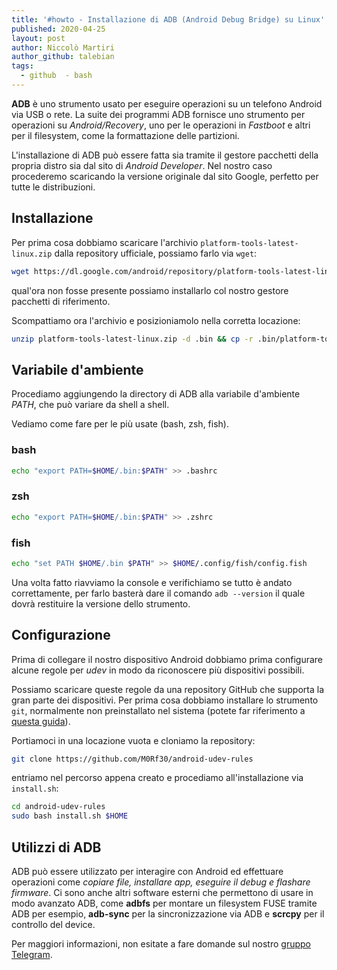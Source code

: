 ```yaml
---
title: '#howto - Installazione di ADB (Android Debug Bridge) su Linux'
published: 2020-04-25
layout: post
author: Niccolò Martiri
author_github: talebian
tags:
  - github  - bash
---
```

**ADB** è uno strumento usato per eseguire operazioni su un telefono Android via USB o rete. La suite dei programmi ADB fornisce uno strumento per operazioni su _Android/Recovery_, uno per le operazioni in _Fastboot_ e altri per il filesystem, come la formattazione delle partizioni.

L'installazione di ADB può essere fatta sia tramite il gestore pacchetti della propria distro sia dal sito di _Android Developer_. Nel nostro caso procederemo scaricando la versione originale dal sito Google, perfetto per tutte le distribuzioni. 

## Installazione

Per prima cosa dobbiamo scaricare l'archivio `platform-tools-latest-linux.zip` dalla repository ufficiale, possiamo farlo via `wget`:

```bash
wget https://dl.google.com/android/repository/platform-tools-latest-linux.zip
```

qual'ora non fosse presente possiamo installarlo col nostro gestore pacchetti di riferimento.

Scompattiamo ora l'archivio e posizioniamolo nella corretta locazione:

```bash
unzip platform-tools-latest-linux.zip -d .bin && cp -r .bin/platform-tools/* .bin && rm -rf .bin/platform-tools
```

## Variabile d'ambiente

Procediamo aggiungendo la directory di ADB alla variabile d'ambiente *PATH*, che può variare da shell a shell.

Vediamo come fare per le più usate (bash, zsh, fish).

### bash

```bash
echo "export PATH=$HOME/.bin:$PATH" >> .bashrc
```

### zsh

```bash
echo "export PATH=$HOME/.bin:$PATH" >> .zshrc
```

### fish

```bash
echo "set PATH $HOME/.bin $PATH" >> $HOME/.config/fish/config.fish
```

Una volta fatto riavviamo la console e verifichiamo se tutto è andato correttamente, per farlo basterà dare il comando `adb --version` il quale dovrà restituire la versione dello strumento.

## Configurazione

Prima di collegare il nostro dispositivo Android dobbiamo prima configurare alcune regole per *udev* in modo da riconoscere più dispositivi possibili.

Possiamo scaricare queste regole da una repository GitHub che supporta la gran parte dei dispositivi. Per prima cosa dobbiamo installare lo strumento `git`, normalmente non preinstallato nel sistema (potete far riferimento a <a href="https://linuxhub.it/articles/howto-installazione-di-git-su-ogni-distribuzione-linux">questa guida</a>).

Portiamoci in una locazione vuota e cloniamo la repository:

```bash
git clone https://github.com/M0Rf30/android-udev-rules
```

entriamo nel percorso appena creato e procediamo all'installazione via `install.sh`:

```bash
cd android-udev-rules 
sudo bash install.sh $HOME
```

## Utilizzi di ADB

ADB può essere utilizzato per interagire con Android ed effettuare operazioni come _copiare file, installare app, eseguire il debug e flashare firmware_. Ci sono anche altri software esterni che permettono di usare in modo avanzato ADB, come **adbfs** per montare un filesystem FUSE tramite ADB per esempio, **adb-sync** per la sincronizzazione via ADB e **scrcpy** per il controllo del device.

Per maggiori informazioni, non esitate a fare domande sul nostro [gruppo Telegram](https://t.me/linuxpeople).